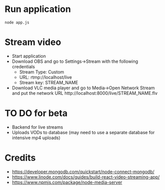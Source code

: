 # Run application
`node app.js`

# Stream video
- Start application
- Download OBS and go to Settings->Stream with the following credentials
  - Stream Type: Custom
  - URL: rtmp://localhost/live
  - Stream key: STREAM_NAME
- Download VLC media player and go to Media->Open Network Stream and put the network URL http://localhost:8000/live/STREAM_NAME.flv

# TO DO for beta
- Backend for live streams
- Uploads VODs to database (may need to use a separate database for intensive mp4 uploads)

# Credits
- https://developer.mongodb.com/quickstart/node-connect-mongodb/
- https://www.linode.com/docs/guides/build-react-video-streaming-app/
- https://www.npmjs.com/package/node-media-server
